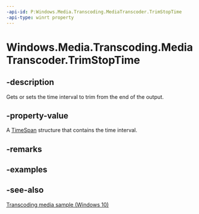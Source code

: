 ```yaml
---
-api-id: P:Windows.Media.Transcoding.MediaTranscoder.TrimStopTime
-api-type: winrt property
---
```


<!-- Property syntax
public Windows.Foundation.TimeSpan TrimStopTime { get;  set; }
-->

# Windows.Media.Transcoding.MediaTranscoder.TrimStopTime

## -description
Gets or sets the time interval to trim from the end of the output.

## -property-value
A [TimeSpan](../windows.foundation/timespan.md) structure that contains the time interval.

## -remarks

## -examples

## -see-also
[Transcoding media sample (Windows 10)](https://github.com/Microsoft/Windows-universal-samples/tree/master/Samples/MediaTranscoding)
